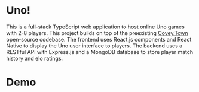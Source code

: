 # Uno!

This is a full-stack TypeScript web application to host online Uno games with 2-8 players. This project builds on top of the preexisting [Covey.Town](https://github.com/neu-se/covey.town) open-source codebase. The frontend uses React.js components and React Native to display the Uno user interface to players. The backend uses a RESTful API with Express.js and a MongoDB database to store player match history and elo ratings.

# Demo

